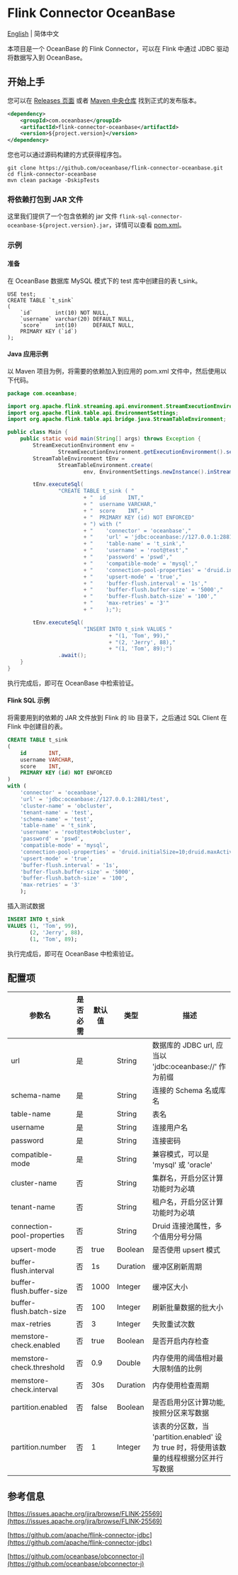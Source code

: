# Flink Connector OceanBase

[English](flink-connector-oceanbase.md) | 简体中文

本项目是一个 OceanBase 的 Flink Connector，可以在 Flink 中通过 JDBC 驱动将数据写入到 OceanBase。

## 开始上手

您可以在 [Releases 页面](https://github.com/oceanbase/flink-connector-oceanbase/releases) 或者 [Maven 中央仓库](https://mvnrepository.com/artifact/com.oceanbase/flink-connector-oceanbase) 找到正式的发布版本。

```xml
<dependency>
    <groupId>com.oceanbase</groupId>
    <artifactId>flink-connector-oceanbase</artifactId>
    <version>${project.version}</version>
</dependency>
```

您也可以通过源码构建的方式获得程序包。

```shell
git clone https://github.com/oceanbase/flink-connector-oceanbase.git
cd flink-connector-oceanbase
mvn clean package -DskipTests
```

### 将依赖打包到 JAR 文件

这里我们提供了一个包含依赖的 jar 文件 `flink-sql-connector-oceanbase-${project.version}.jar`，详情可以查看 [pom.xml](../../flink-connector-oceanbase/pom.xml)。

### 示例

#### 准备

在 OceanBase 数据库 MySQL 模式下的 test 库中创建目的表 t_sink。

```mysql
USE test;
CREATE TABLE `t_sink`
(
    `id`       int(10) NOT NULL,
    `username` varchar(20) DEFAULT NULL,
    `score`    int(10)     DEFAULT NULL,
    PRIMARY KEY (`id`)
);
```

#### Java 应用示例

以 Maven 项目为例，将需要的依赖加入到应用的 pom.xml 文件中，然后使用以下代码。

```java
package com.oceanbase;

import org.apache.flink.streaming.api.environment.StreamExecutionEnvironment;
import org.apache.flink.table.api.EnvironmentSettings;
import org.apache.flink.table.api.bridge.java.StreamTableEnvironment;

public class Main {
    public static void main(String[] args) throws Exception {
        StreamExecutionEnvironment env =
                StreamExecutionEnvironment.getExecutionEnvironment().setParallelism(1);
        StreamTableEnvironment tEnv =
                StreamTableEnvironment.create(
                        env, EnvironmentSettings.newInstance().inStreamingMode().build());

        tEnv.executeSql(
                "CREATE TABLE t_sink ( "
                        + "  id       INT,"
                        + "  username VARCHAR,"
                        + "  score    INT,"
                        + "  PRIMARY KEY (id) NOT ENFORCED"
                        + ") with ("
                        + "    'connector' = 'oceanbase',"
                        + "    'url' = 'jdbc:oceanbase://127.0.0.1:2881/test',"
                        + "    'table-name' = 't_sink',"
                        + "    'username' = 'root@test',"
                        + "    'password' = 'pswd',"
                        + "    'compatible-mode' = 'mysql',"
                        + "    'connection-pool-properties' = 'druid.initialSize=10;druid.maxActive=100',"
                        + "    'upsert-mode' = 'true',"
                        + "    'buffer-flush.interval' = '1s',"
                        + "    'buffer-flush.buffer-size' = '5000',"
                        + "    'buffer-flush.batch-size' = '100',"
                        + "    'max-retries' = '3'"
                        + "    );");

        tEnv.executeSql(
                        "INSERT INTO t_sink VALUES "
                                + "(1, 'Tom', 99),"
                                + "(2, 'Jerry', 88),"
                                + "(1, 'Tom', 89);")
                .await();
    }
}
```

执行完成后，即可在 OceanBase 中检索验证。

#### Flink SQL 示例

将需要用到的依赖的 JAR 文件放到 Flink 的 lib 目录下，之后通过 SQL Client 在 Flink 中创建目的表。

```sql
CREATE TABLE t_sink
(
    id       INT,
    username VARCHAR,
    score    INT,
    PRIMARY KEY (id) NOT ENFORCED
)
with (
    'connector' = 'oceanbase',
    'url' = 'jdbc:oceanbase://127.0.0.1:2881/test',
    'cluster-name' = 'obcluster',
    'tenant-name' = 'test',
    'schema-name' = 'test',
    'table-name' = 't_sink',
    'username' = 'root@test#obcluster',
    'password' = 'pswd',
    'compatible-mode' = 'mysql',
    'connection-pool-properties' = 'druid.initialSize=10;druid.maxActive=100;',
    'upsert-mode' = 'true',
    'buffer-flush.interval' = '1s',
    'buffer-flush.buffer-size' = '5000',
    'buffer-flush.batch-size' = '100',
    'max-retries' = '3'
    );
```

插入测试数据

```sql
INSERT INTO t_sink
VALUES (1, 'Tom', 99),
       (2, 'Jerry', 88),
       (1, 'Tom', 89);
```

执行完成后，即可在 OceanBase 中检索验证。

## 配置项

|            参数名             | 是否必需 |  默认值  |    类型    |                            描述                             |
|----------------------------|------|-------|----------|-----------------------------------------------------------|
| url                        | 是    |       | String   | 数据库的 JDBC url, 应当以 'jdbc:oceanbase://' 作为前缀               |
| schema-name                | 是    |       | String   | 连接的 Schema 名或库名                                           |
| table-name                 | 是    |       | String   | 表名                                                        |
| username                   | 是    |       | String   | 连接用户名                                                     |
| password                   | 是    |       | String   | 连接密码                                                      |
| compatible-mode            | 是    |       | String   | 兼容模式，可以是 'mysql' 或 'oracle'                               |
| cluster-name               | 否    |       | String   | 集群名，开启分区计算功能时为必填                                          |
| tenant-name                | 否    |       | String   | 租户名，开启分区计算功能时为必填                                          |
| connection-pool-properties | 否    |       | String   | Druid 连接池属性，多个值用分号分隔                                      |
| upsert-mode                | 否    | true  | Boolean  | 是否使用 upsert 模式                                            |
| buffer-flush.interval      | 否    | 1s    | Duration | 缓冲区刷新周期                                                   |
| buffer-flush.buffer-size   | 否    | 1000  | Integer  | 缓冲区大小                                                     |
| buffer-flush.batch-size    | 否    | 100   | Integer  | 刷新批量数据的批大小                                                |
| max-retries                | 否    | 3     | Integer  | 失败重试次数                                                    |
| memstore-check.enabled     | 否    | true  | Boolean  | 是否开启内存检查                                                  |
| memstore-check.threshold   | 否    | 0.9   | Double   | 内存使用的阈值相对最大限制值的比例                                         |
| memstore-check.interval    | 否    | 30s   | Duration | 内存使用检查周期                                                  |
| partition.enabled          | 否    | false | Boolean  | 是否启用分区计算功能,按照分区来写数据                                       |
| partition.number           | 否    | 1     | Integer  | 该表的分区数，当 'partition.enabled' 设为 true 时，将使用该数量的线程根据分区并行写数据 |

## 参考信息

[https://issues.apache.org/jira/browse/FLINK-25569](https://issues.apache.org/jira/browse/FLINK-25569)

[https://github.com/apache/flink-connector-jdbc](https://github.com/apache/flink-connector-jdbc)

[https://github.com/oceanbase/obconnector-j](https://github.com/oceanbase/obconnector-j)
